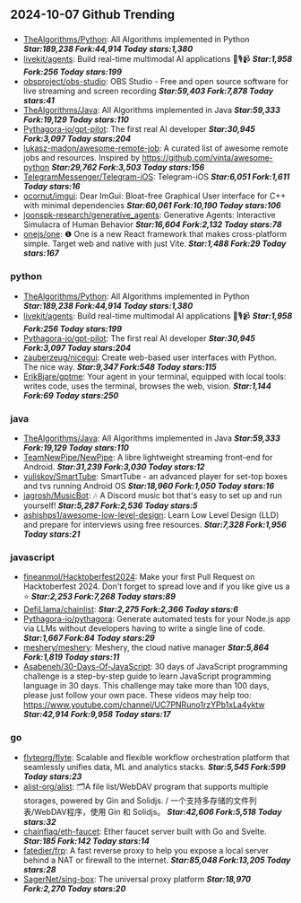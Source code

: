 ## 2024-10-07 Github Trending

### 
* [TheAlgorithms/Python](https://github.com/TheAlgorithms/Python): All Algorithms implemented in Python ***Star:189,238 Fork:44,914 Today stars:1,380***
* [livekit/agents](https://github.com/livekit/agents): Build real-time multimodal AI applications 🤖🎙️📹 ***Star:1,958 Fork:256 Today stars:199***
* [obsproject/obs-studio](https://github.com/obsproject/obs-studio): OBS Studio - Free and open source software for live streaming and screen recording ***Star:59,403 Fork:7,878 Today stars:41***
* [TheAlgorithms/Java](https://github.com/TheAlgorithms/Java): All Algorithms implemented in Java ***Star:59,333 Fork:19,129 Today stars:110***
* [Pythagora-io/gpt-pilot](https://github.com/Pythagora-io/gpt-pilot): The first real AI developer ***Star:30,945 Fork:3,097 Today stars:204***
* [lukasz-madon/awesome-remote-job](https://github.com/lukasz-madon/awesome-remote-job): A curated list of awesome remote jobs and resources. Inspired by https://github.com/vinta/awesome-python ***Star:29,762 Fork:3,503 Today stars:156***
* [TelegramMessenger/Telegram-iOS](https://github.com/TelegramMessenger/Telegram-iOS): Telegram-iOS ***Star:6,051 Fork:1,611 Today stars:16***
* [ocornut/imgui](https://github.com/ocornut/imgui): Dear ImGui: Bloat-free Graphical User interface for C++ with minimal dependencies ***Star:60,061 Fork:10,190 Today stars:106***
* [joonspk-research/generative_agents](https://github.com/joonspk-research/generative_agents): Generative Agents: Interactive Simulacra of Human Behavior ***Star:16,604 Fork:2,132 Today stars:78***
* [onejs/one](https://github.com/onejs/one): ❶ One is a new React framework that makes cross-platform simple. Target web and native with just Vite. ***Star:1,488 Fork:29 Today stars:167***

### python
* [TheAlgorithms/Python](https://github.com/TheAlgorithms/Python): All Algorithms implemented in Python ***Star:189,238 Fork:44,914 Today stars:1,380***
* [livekit/agents](https://github.com/livekit/agents): Build real-time multimodal AI applications 🤖🎙️📹 ***Star:1,958 Fork:256 Today stars:199***
* [Pythagora-io/gpt-pilot](https://github.com/Pythagora-io/gpt-pilot): The first real AI developer ***Star:30,945 Fork:3,097 Today stars:204***
* [zauberzeug/nicegui](https://github.com/zauberzeug/nicegui): Create web-based user interfaces with Python. The nice way. ***Star:9,347 Fork:548 Today stars:115***
* [ErikBjare/gptme](https://github.com/ErikBjare/gptme): Your agent in your terminal, equipped with local tools: writes code, uses the terminal, browses the web, vision. ***Star:1,144 Fork:69 Today stars:250***

### java
* [TheAlgorithms/Java](https://github.com/TheAlgorithms/Java): All Algorithms implemented in Java ***Star:59,333 Fork:19,129 Today stars:110***
* [TeamNewPipe/NewPipe](https://github.com/TeamNewPipe/NewPipe): A libre lightweight streaming front-end for Android. ***Star:31,239 Fork:3,030 Today stars:12***
* [yuliskov/SmartTube](https://github.com/yuliskov/SmartTube): SmartTube - an advanced player for set-top boxes and tvs running Android OS ***Star:18,960 Fork:1,050 Today stars:16***
* [jagrosh/MusicBot](https://github.com/jagrosh/MusicBot): 🎶 A Discord music bot that's easy to set up and run yourself! ***Star:5,287 Fork:2,536 Today stars:5***
* [ashishps1/awesome-low-level-design](https://github.com/ashishps1/awesome-low-level-design): Learn Low Level Design (LLD) and prepare for interviews using free resources. ***Star:7,328 Fork:1,956 Today stars:21***

### javascript
* [fineanmol/Hacktoberfest2024](https://github.com/fineanmol/Hacktoberfest2024): Make your first Pull Request on Hacktoberfest 2024. Don't forget to spread love and if you like give us a ⭐️ ***Star:2,253 Fork:7,268 Today stars:89***
* [DefiLlama/chainlist](https://github.com/DefiLlama/chainlist):  ***Star:2,275 Fork:2,366 Today stars:6***
* [Pythagora-io/pythagora](https://github.com/Pythagora-io/pythagora): Generate automated tests for your Node.js app via LLMs without developers having to write a single line of code. ***Star:1,667 Fork:84 Today stars:29***
* [meshery/meshery](https://github.com/meshery/meshery): Meshery, the cloud native manager ***Star:5,864 Fork:1,819 Today stars:11***
* [Asabeneh/30-Days-Of-JavaScript](https://github.com/Asabeneh/30-Days-Of-JavaScript): 30 days of JavaScript programming challenge is a step-by-step guide to learn JavaScript programming language in 30 days. This challenge may take more than 100 days, please just follow your own pace. These videos may help too: https://www.youtube.com/channel/UC7PNRuno1rzYPb1xLa4yktw ***Star:42,914 Fork:9,958 Today stars:17***

### go
* [flyteorg/flyte](https://github.com/flyteorg/flyte): Scalable and flexible workflow orchestration platform that seamlessly unifies data, ML and analytics stacks. ***Star:5,545 Fork:599 Today stars:23***
* [alist-org/alist](https://github.com/alist-org/alist): 🗂️A file list/WebDAV program that supports multiple storages, powered by Gin and Solidjs. / 一个支持多存储的文件列表/WebDAV程序，使用 Gin 和 Solidjs。 ***Star:42,606 Fork:5,518 Today stars:32***
* [chainflag/eth-faucet](https://github.com/chainflag/eth-faucet): Ether faucet server built with Go and Svelte. ***Star:185 Fork:142 Today stars:14***
* [fatedier/frp](https://github.com/fatedier/frp): A fast reverse proxy to help you expose a local server behind a NAT or firewall to the internet. ***Star:85,048 Fork:13,205 Today stars:28***
* [SagerNet/sing-box](https://github.com/SagerNet/sing-box): The universal proxy platform ***Star:18,970 Fork:2,270 Today stars:20***
